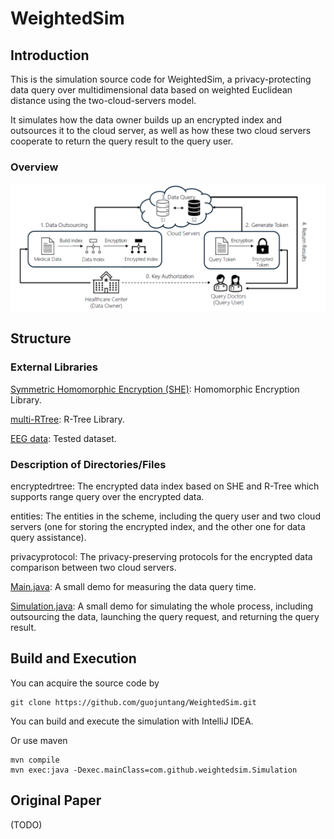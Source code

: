 # WeightedSim

## Introduction 

This is the simulation source code for WeightedSim, a privacy-protecting data query over multidimensional data based on weighted Euclidean distance using the two-cloud-servers model.

It simulates how the data owner builds up an encrypted index and outsources it to the cloud server, as well as how these two cloud servers cooperate to return the query result to the query user.


### Overview

![overview](docs/overview.png)


## Structure


### External Libraries

[Symmetric Homomorphic Encryption (SHE)](https://github.com/guojuntang/SymHomEnc): Homomorphic Encryption Library. 

[multi-RTree](https://github.com/davidmoten/rtree-multi): R-Tree Library.

[EEG data](https://archive.ics.uci.edu/ml/datasets/EEG+Eye+State): Tested dataset.

### Description of Directories/Files

encryptedrtree: The encrypted data index based on SHE and R-Tree which supports range query over the encrypted data.

entities: The entities in the scheme, including the query user and two cloud servers (one for storing the encrypted index, and the other one for data query assistance).

privacyprotocol: The privacy-preserving protocols for the encrypted data comparison between two cloud servers.

[Main.java](src/main/java/com/github/weightedsim/Main.java): A small demo for measuring the data query time.

[Simulation.java](src/main/java/com/github/weightedsim/Simulation.java): A small demo for simulating the whole process, including outsourcing the data, launching the query request, and returning the query result.


## Build and Execution

You can acquire the source code by 

```
git clone https://github.com/guojuntang/WeightedSim.git
```

You can build and execute the simulation with IntelliJ IDEA.

Or use maven

```
mvn compile
mvn exec:java -Dexec.mainClass=com.github.weightedsim.Simulation
```

## Original Paper

(TODO)